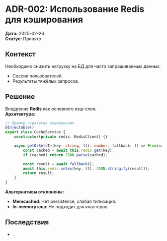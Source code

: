 # ADR-002: Использование Redis для кэширования

**Дата:** 2025-02-26  
**Статус:** Принято

## Контекст

Необходимо снизить нагрузку на БД для часто запрашиваемых данных:

- Сессии пользователей.
- Результаты тяжёлых запросов.

## Решение

Внедрение **Redis** как основного кэш-слоя.  
**Архитектура:**

```typescript
// Пример стратегии кэширования
@Injectable()
export class CacheService {
    constructor(private redis: RedisClient) {}

    async getOrSet<T>(key: string, ttl: number, fallback: () => Promise<T>) {
        const cached = await this.redis.get(key);
        if (cached) return JSON.parse(cached);

        const result = await fallback();
        await this.redis.setex(key, ttl, JSON.stringify(result));
        return result;
    }
}
```

**Альтернативы отклонены:**

- **Memcached**: Нет persistence, слабая типизация.
- **In-memory кэш**: Не подходит для кластеров.

## Последствия

- .
